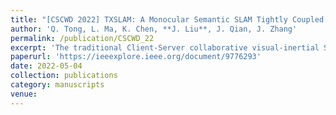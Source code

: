 ```yaml
---
title: "[CSCWD 2022] TXSLAM: A Monocular Semantic SLAM Tightly Coupled with Planar Text Features"
author: 'Q. Tong, L. Ma, K. Chen, **J. Liu**, J. Qian, J. Zhang'
permalink: /publication/CSCWD_22
excerpt: 'The traditional Client-Server collaborative visual-inertial SLAM requires the sharing of high-frequency IMU data, which makes it susceptible to the network. The proposed Client-Server collaborative loop detection mechanism makes IMU data unnecessary for the server.'
paperurl: 'https://ieeexplore.ieee.org/document/9776293'
date: 2022-05-04
collection: publications
category: manuscripts
venue: 
---
```


